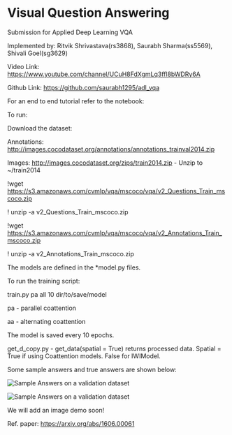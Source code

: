 # Visual Question Answering
Submission for Applied Deep Learning VQA

Implemented by: Ritvik Shrivastava(rs3868), Saurabh Sharma(ss5569), Shivali Goel(sg3629)


Video Link: https://www.youtube.com/channel/UCuH8FdXgmLq3ffl8bWDRy6A

Github Link: https://github.com/saurabh1295/adl_vqa

For an end to end tutorial refer to the notebook: 

To  run:

Download the dataset:

Annotations: http://images.cocodataset.org/annotations/annotations_trainval2014.zip

Images: http://images.cocodataset.org/zips/train2014.zip - Unzip to ~/train2014

!wget https://s3.amazonaws.com/cvmlp/vqa/mscoco/vqa/v2_Questions_Train_mscoco.zip

! unzip -a v2_Questions_Train_mscoco.zip

!wget https://s3.amazonaws.com/cvmlp/vqa/mscoco/vqa/v2_Annotations_Train_mscoco.zip

! unzip -a v2_Annotations_Train_mscoco.zip

The models are defined in the *model.py files.

To run the training script:

train.py pa all 10 dir/to/save/model

pa - parallel coattention

aa - alternating coattention


The model is saved every 10 epochs.

get_d_copy.py - get_data(spatial = True) returns processed data. Spatial = True if using Coattention models. False for IWIModel.



Some sample answers and true answers are shown below:

![Sample Answers on a validation dataset](https://github.com/saurabh1295/adl_vqa/blob/master/images/screen.png)

![Sample Answers on a validation dataset](https://github.com/saurabh1295/adl_vqa/blob/master/images/screen2.png)

We will add an image demo soon!

Ref. paper: https://arxiv.org/abs/1606.00061



